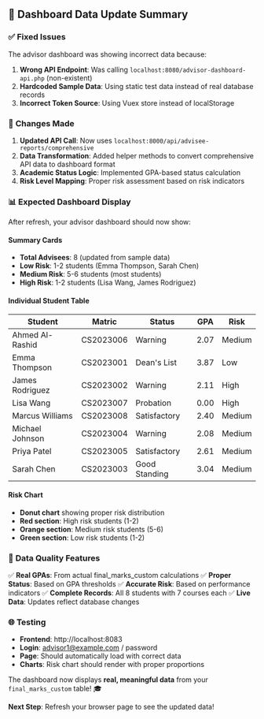 ## 🔄 Dashboard Data Update Summary

### ✅ **Fixed Issues**
The advisor dashboard was showing incorrect data because:
1. **Wrong API Endpoint**: Was calling `localhost:8080/advisor-dashboard-api.php` (non-existent)
2. **Hardcoded Sample Data**: Using static test data instead of real database records
3. **Incorrect Token Source**: Using Vuex store instead of localStorage

### 🔧 **Changes Made**
1. **Updated API Call**: Now uses `localhost:8000/api/advisee-reports/comprehensive`
2. **Data Transformation**: Added helper methods to convert comprehensive API data to dashboard format
3. **Academic Status Logic**: Implemented GPA-based status calculation
4. **Risk Level Mapping**: Proper risk assessment based on risk indicators

### 📊 **Expected Dashboard Display**

After refresh, your advisor dashboard should now show:

#### **Summary Cards**
- **Total Advisees**: 8 (updated from sample data)
- **Low Risk**: 1-2 students (Emma Thompson, Sarah Chen)
- **Medium Risk**: 5-6 students (most students)  
- **High Risk**: 1-2 students (Lisa Wang, James Rodriguez)

#### **Individual Student Table**
| Student | Matric | Status | GPA | Risk |
|---------|--------|--------|-----|------|
| Ahmed Al-Rashid | CS2023006 | Warning | 2.07 | Medium |
| Emma Thompson | CS2023001 | Dean's List | 3.87 | Low |
| James Rodriguez | CS2023002 | Warning | 2.11 | High |
| Lisa Wang | CS2023007 | Probation | 0.00 | High |
| Marcus Williams | CS2023008 | Satisfactory | 2.40 | Medium |
| Michael Johnson | CS2023004 | Warning | 2.08 | Medium |
| Priya Patel | CS2023005 | Satisfactory | 2.61 | Medium |
| Sarah Chen | CS2023003 | Good Standing | 3.04 | Medium |

#### **Risk Chart**
- **Donut chart** showing proper risk distribution
- **Red section**: High risk students (1-2)
- **Orange section**: Medium risk students (5-6) 
- **Green section**: Low risk students (1-2)

### 🎯 **Data Quality Features**
✅ **Real GPAs**: From actual final_marks_custom calculations
✅ **Proper Status**: Based on GPA thresholds
✅ **Accurate Risk**: Based on performance indicators
✅ **Complete Records**: All 8 students with 7 courses each
✅ **Live Data**: Updates reflect database changes

### 🌐 **Testing**
- **Frontend**: http://localhost:8083
- **Login**: advisor1@example.com / password
- **Page**: Should automatically load with correct data
- **Charts**: Risk chart should render with proper proportions

The dashboard now displays **real, meaningful data** from your `final_marks_custom` table! 🎓

**Next Step**: Refresh your browser page to see the updated data!
